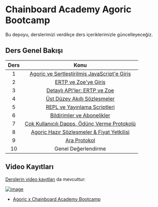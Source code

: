 # Chainboard Academy Agoric Bootcamp
Bu depoyu, derslerimizi verdikçe ders içeriklerimizle güncelleyeceğiz.

## Ders Genel Bakışı
| Ders |                                                               Konu                                                               |
|:-------:|:-----------------------------------------------------------------------------------------------------------------------------------:|
|    1    | [Agoric ve Sertleştirilmiş JavaScript'e Giriş](https://github.com/Chainboard-Academy/agoric-lecture-content/tree/main/lectureOne) | 
|    2    |          [ERTP ve Zoe'ye Giriş](https://github.com/Chainboard-Academy/agoric-lecture-content/tree/main/lectureTwo)          |
|    3    |         [Detaylı API'ler: ERTP ve Zoe](https://github.com/Chainboard-Academy/agoric-lecture-content/tree/main/lectureThree)          |
|    4    |         [Üst Düzey Akıllı Sözleşmeler](https://github.com/Chainboard-Academy/agoric-lecture-content/tree/main/lectureFour)          |
|    5    |            [REPL ve Yayınlama Scriptleri](https://github.com/Chainboard-Academy/agoric-lecture-content/tree/main/lectureFive)            |
|    6    |          [Bildirimler ve Abonelikler](https://github.com/Chainboard-Academy/agoric-lecture-content/tree/main/lectureSix)           |
|    7    |      [Çok Kullanıcılı Dapps, Ödünç Verme Protokolü](https://github.com/Chainboard-Academy/agoric-lecture-content/tree/main/lectureSeven)       |
|    8    |      [Agoric Hazır Sözleşmeler & Fiyat Yetkilisi](https://github.com/Chainboard-Academy/agoric-lecture-content/tree/main/lectureEight)|
|    9    |      [Ara Protokol](https://github.com/Chainboard-Academy/agoric-lecture-content/tree/main/lectureNine)                       |
|   10    |                                                               Genel Değerlendirme                                                               |

## Video Kayıtları

[Derslerin video kayıtları](https://www.youtube.com/watch?v=wWQxJnmZttE&list=PLZUbmHar_o80AEV_JjoxLZwxFIc-8uQAq) da mevcuttur:

[![image](https://user-images.githubusercontent.com/150986/246455493-84a4c171-7e56-47dd-b413-47e19b0d6aee.png)](https://www.youtube.com/watch?v=wWQxJnmZttE&list=PLZUbmHar_o80AEV_JjoxLZwxFIc-8uQAq)

 - [Agoric x Chainboard Academy Bootcamp](https://www.youtube.com/watch?v=wWQxJnmZttE&list=PLZUbmHar_o80AEV_JjoxLZwxFIc-8uQAq)
